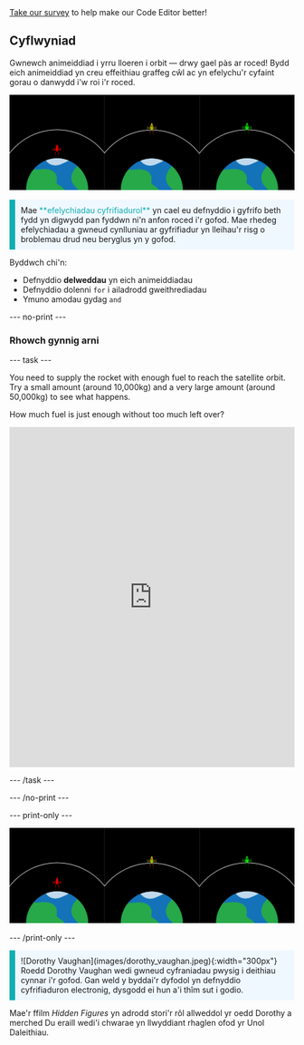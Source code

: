 <div class="c-survey-banner" style="width:100%">
  <a class="c-survey-banner__link" href="https://form.raspberrypi.org/f/code-editor-feedback" target="_blank">Take our survey</a> to help make our Code Editor better!
</div>

## Cyflwyniad

Gwnewch animeiddiad i yrru lloeren i orbit — drwy gael pàs ar roced! Bydd eich animeiddiad yn creu effeithiau graffeg cŵl ac yn efelychu'r cyfaint gorau o danwydd i'w roi i'r roced.

![Sgriniau ochr yn ochr yn dangos un roced werdd mewn orbit ac un roced goch sydd wedi methu cyrraedd orbit.](images/showcase.png)

<p style="border-left: solid; border-width:10px; border-color: #0faeb0; background-color: aliceblue; padding: 10px;">
Mae <span style="color: #0faeb0">**efelychiadau cyfrifiadurol**</span> yn cael eu defnyddio i gyfrifo beth fydd yn digwydd pan fyddwn ni'n anfon roced i'r gofod. Mae rhedeg efelychiadau a gwneud cynlluniau ar gyfrifiadur yn lleihau'r risg o broblemau drud neu beryglus yn y gofod.
</p>

Byddwch chi'n:
+ Defnyddio **delweddau** yn eich animeiddiadau
+ Defnyddio dolenni `for` i ailadrodd gweithrediadau
+ Ymuno amodau gydag `and`

--- no-print ---

### Rhowch gynnig arni

--- task ---

<div style="display: flex; flex-wrap: wrap">
<div style="flex-basis: 175px; flex-grow: 1">  
You need to supply the rocket with enough fuel to reach the satellite orbit. Try a small amount (around 10,000kg) and a very large amount (around 50,000kg) to see what happens. 

How much fuel is just enough without too much left over?
</div>
<iframe src="https://editor.raspberrypi.org/en/embed/viewer/rocket-launch-example" width="600" height="600" frameborder="0" marginwidth="0" marginheight="0" allowfullscreen>
</iframe>
</div>

--- /task ---

--- /no-print ---

--- print-only ---

![Completed project example of rocket ships flying into outer space.](images/showcase.png)

--- /print-only ---

<p style="border-left: solid; border-width:10px; border-color: #0faeb0; background-color: aliceblue; padding: 10px;"> ![Dorothy Vaughan](images/dorothy_vaughan.jpeg){:width="300px"} Roedd Dorothy Vaughan wedi gwneud cyfraniadau pwysig i deithiau cynnar i'r gofod. Gan weld y byddai'r dyfodol yn defnyddio cyfrifiaduron electronig, dysgodd ei hun a'i thîm sut i godio.

Mae'r ffilm *Hidden Figures* yn adrodd stori'r rôl allweddol yr oedd Dorothy a merched Du eraill wedi'i chwarae yn llwyddiant rhaglen ofod yr Unol Daleithiau. 
